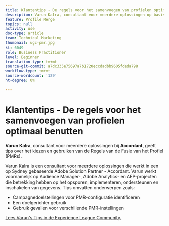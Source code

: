 ```yaml
---
title: Klantentips - De regels voor het samenvoegen van profielen optimaal benutten
description: Varun Kalra, consultant voor meerdere oplossingen op basis van accordeon, geeft tips voor het kiezen en gebruiken van Profile Merge Rules (PMR's).
feature: Profile Merge
topics: null
activity: use
doc-type: article
team: Technical Marketing
thumbnail: ugc-pmr.jpg
kt: 6049
role: Business Practitioner
level: Beginner
translation-type: tm+mt
source-git-commit: a7dc335e75697a7b1720eccdadbb9605fdeda798
workflow-type: tm+mt
source-wordcount: '129'
ht-degree: 0%

---
```



# Klantentips - De regels voor het samenvoegen van profielen optimaal benutten

**Varun Kalra**, consultant voor meerdere oplossingen bij  **Accordant**, geeft tips over het kiezen en gebruiken van de Regels van de Fusie van het Profiel (PMRs).

Varun Kalra is een consultant voor meerdere oplossingen die werkt in een op Sydney gebaseerde Adobe Solution Partner - Accordant. Varun werkt voornamelijk op Audience Manager-, Adobe Analytics- en AEP-projecten die betrekking hebben op het opsporen, implementeren, ondersteunen en inschakelen van gegevens. Tips omvatten onderwerpen zoals:

* Campagnedoelstellingen voor PMR-configuratie identificeren
* Een doelgerichter gebruik
* Gebruik gevallen voor verschillende PMR-instellingen

[Lees Varun&#39;s Tips in de Experience League Community.](https://experienceleaguecommunities.adobe.com/t5/adobe-audience-manager-blogs/getting-the-most-out-of-profile-merge-rules-tips-tricks-and/ba-p/372248)
